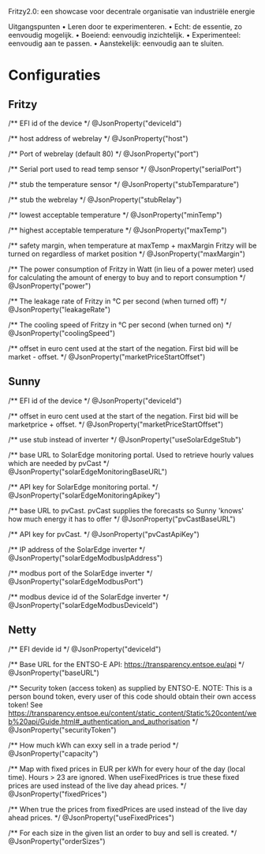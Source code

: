 Fritzy2.0: een showcase voor decentrale
organisatie van industriële energie

Uitgangspunten
• Leren door te experimenteren.
• Echt: de essentie, zo eenvoudig mogelijk.
• Boeiend: eenvoudig inzichtelijk.
• Experimenteel: eenvoudig aan te passen.
• Aanstekelijk: eenvoudig aan te sluiten.

# Configuraties

## Fritzy
/** EFI id of the device */
@JsonProperty("deviceId")

/** host address of webrelay */
@JsonProperty("host")

/** Port of webrelay (default 80) */
@JsonProperty("port")

/** Serial port used to read temp sensor */
@JsonProperty("serialPort")

/** stub the temperature sensor */
@JsonProperty("stubTemparature")

/** stub the webrelay */
@JsonProperty("stubRelay")

/** lowest acceptable temperature */
@JsonProperty("minTemp")

/** highest acceptable temperature */
@JsonProperty("maxTemp")

/** safety margin, when temperature at maxTemp + maxMargin Fritzy will be turned on regardless of market position */
@JsonProperty("maxMargin")

/**  The power consumption of Fritzy in Watt (in lieu of a power meter) used for calculating the amount of energy to buy and to report consumption */
@JsonProperty("power")

/** The leakage rate of Fritzy in °C per second (when turned off) */
@JsonProperty("leakageRate")

/** The cooling speed of Fritzy in °C per second (when turned on) */
@JsonProperty("coolingSpeed")

/** offset in euro cent used at the start of the negation. First bid will be market - offset. */
@JsonProperty("marketPriceStartOffset")


## Sunny
/** EFI id of the device */
@JsonProperty("deviceId")

/** offset in euro cent used at the start of the negation. First bid will be marketprice + offset. */
@JsonProperty("marketPriceStartOffset")

/** use stub instead of inverter */
@JsonProperty("useSolarEdgeStub")

/** base URL to SolarEdge monitoring portal. Used to retrieve hourly values which are needed by pvCast */
@JsonProperty("solarEdgeMonitoringBaseURL")

/** API key for SolarEdge monitoring portal. */
@JsonProperty("solarEdgeMonitoringApikey")

/** base URL to pvCast. pvCast supplies the forecasts so Sunny 'knows' how much energy it has to offer */
@JsonProperty("pvCastBaseURL")

/** API key for pvCast. */
@JsonProperty("pvCastApiKey")

/** IP address of the SolarEdge inverter */
@JsonProperty("solarEdgeModbusIpAddress")

/** modbus port of the SolarEdge inverter */
@JsonProperty("solarEdgeModbusPort")

/** modbus device id of the SolarEdge inverter */
@JsonProperty("solarEdgeModbusDeviceId")


## Netty
/** EFI devide id */
@JsonProperty("deviceId")

/** Base URL for the ENTSO-E API: https://transparency.entsoe.eu/api */
@JsonProperty("baseURL")

/**  Security token (access token) as supplied by ENTSO-E.
NOTE: This is a person bound token, every user of this code should obtain their own access token! See https://transparency.entsoe.eu/content/static_content/Static%20content/web%20api/Guide.html#_authentication_and_authorisation */
@JsonProperty("securityToken")

/** How much kWh can exxy sell in a trade period */
@JsonProperty("capacity")

/** Map with fixed prices in EUR per kWh for every hour of the day (local time). Hours > 23 are ignored. When useFixedPrices is true these fixed prices are used instead of the live day ahead prices. */
@JsonProperty("fixedPrices")

/** When true the prices from fixedPrices are used instead of the live day ahead prices. */
@JsonProperty("useFixedPrices")

/** For each size in the given list an order to buy and sell is created. */
@JsonProperty("orderSizes")
